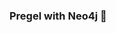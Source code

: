 ### Pregel with Neo4j 🚀



































































































































 
















































































































































